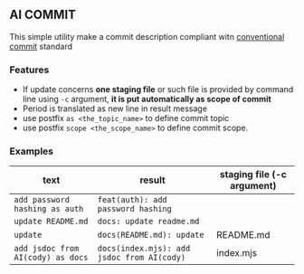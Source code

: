 ## AI COMMIT

This simple utility make a commit description compliant witn [conventional commit] standard


### Features

* If update concerns **one staging file** or such file is provided by command line using `-c` argument, **it is put automatically as scope of commit** 
* Period is translated as new line in result message
* use postfix `as <the_topic_name>` to define commit topic
* use postfix `scope <the_scope_name>` to define commit scope. 


### Examples

| text | result | staging file (-c argument)
 --- | --- | ---
| `add password hashing as auth` | `feat(auth): add password hashing` |
| `update README.md`| `docs: update readme.md` | 
| `update`| `docs(README.md): update` |README.md |
| `add jsdoc from AI(cody) as docs` | `docs(index.mjs): add jsdoc from AI(cody)` | index.mjs


[conventional commit]: https://www.conventionalcommits.org/en/v1.0.0/